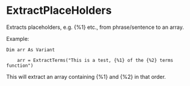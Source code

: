 # ExtractPlaceHolders
Extracts placeholders, e.g. {%1} etc., from phrase/sentence to an array.

Example:

    Dim arr As Variant
    
        arr = ExtractTerms("This is a test, {%1} of the {%2} terms function")
    
This will extract an array containing {%1} and {%2} in that order.    
